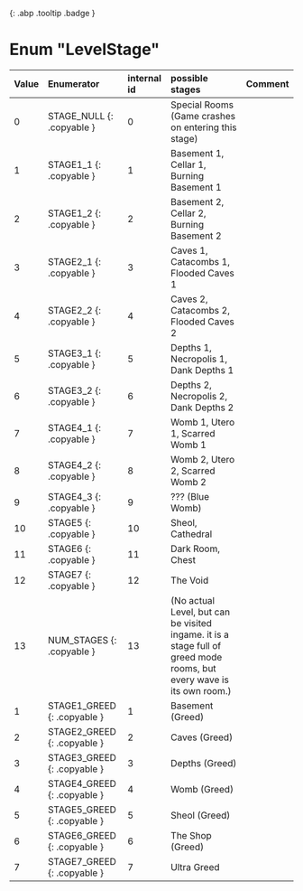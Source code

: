 [ ](#){: .abp .tooltip .badge }
# Enum "LevelStage"
|Value| Enumerator|internal id|possible stages|Comment|
|:--|:--|:--|:--|:--|
| 0 |STAGE_NULL {: .copyable } | 0 | Special Rooms (Game crashes on entering this stage) | 
| 1 |STAGE1_1 {: .copyable } | 1 | Basement 1, Cellar 1, Burning Basement 1 | 
| 2 |STAGE1_2 {: .copyable } | 2 | Basement 2, Cellar 2, Burning Basement 2 | 
| 3 |STAGE2_1 {: .copyable } | 3 | Caves 1, Catacombs 1, Flooded Caves 1 | 
| 4 |STAGE2_2 {: .copyable } | 4 | Caves 2, Catacombs 2, Flooded Caves 2 | 
| 5 |STAGE3_1 {: .copyable } | 5 | Depths 1, Necropolis 1, Dank Depths 1 | 
| 6 |STAGE3_2 {: .copyable } | 6 | Depths 2, Necropolis 2, Dank Depths 2 | 
| 7 |STAGE4_1 {: .copyable } | 7 | Womb 1, Utero 1, Scarred Womb 1 | 
| 8 |STAGE4_2 {: .copyable } | 8 | Womb 2, Utero 2, Scarred Womb 2 | 
| 9 |STAGE4_3 {: .copyable } | 9 | ??? (Blue Womb) | 
| 10 |STAGE5 {: .copyable } | 10 | Sheol, Cathedral | 
| 11 |STAGE6 {: .copyable } | 11 | Dark Room, Chest | 
| 12 |STAGE7 {: .copyable } | 12 | The Void | 
| 13 |NUM_STAGES {: .copyable } | 13 | (No actual Level, but can be visited ingame. it is a stage full of greed mode rooms, but every wave is its own room.) | 
| 1 |STAGE1_GREED {: .copyable } | 1 | Basement (Greed) | 
| 2 |STAGE2_GREED {: .copyable } | 2 | Caves (Greed) | 
| 3 |STAGE3_GREED {: .copyable } | 3 | Depths (Greed) | 
| 4 |STAGE4_GREED {: .copyable } | 4 | Womb (Greed) | 
| 5 |STAGE5_GREED {: .copyable } | 5 | Sheol (Greed) | 
| 6 |STAGE6_GREED {: .copyable } | 6 | The Shop (Greed) | 
| 7 |STAGE7_GREED {: .copyable } | 7 | Ultra Greed | 